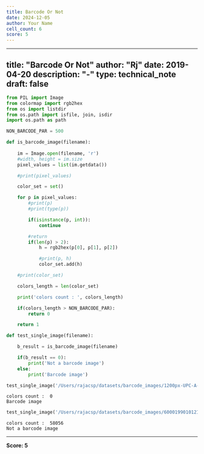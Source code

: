 ```yaml
---
title: Barcode Or Not
date: 2024-12-05
author: Your Name
cell_count: 6
score: 5
---
```


---
title: "Barcode Or Not"
author: "Rj"
date: 2019-04-20
description: "-"
type: technical_note
draft: false
---

```python
from PIL import Image
from colormap import rgb2hex
from os import listdir
from os.path import isfile, join, isdir
import os.path as path
```


```python
NON_BARCODE_PAR = 500

def is_barcode_image(filename):
    
    im = Image.open(filename, 'r')
    #width, height = im.size
    pixel_values = list(im.getdata())

    #print(pixel_values)

    color_set = set()

    for p in pixel_values:
        #print(p)
        #print(type(p))

        if(isinstance(p, int)):
            continue

        #return
        if(len(p) > 2):
            h = rgb2hex(p[0], p[1], p[2])

            #print(p, h)
            color_set.add(h)

    #print(color_set)

    colors_length = len(color_set)

    print('colors count : ', colors_length)

    if(colors_length > NON_BARCODE_PAR):
        return 0

    return 1
```


```python
def test_single_image(filename):

    b_result = is_barcode_image(filename)

    if(b_result == 0):
        print('Not a barcode image')
    else:
        print('Barcode image')
```


```python
test_single_image('/Users/rajacsp/datasets/barcode_images/1200px-UPC-A-036000291452.svg.png')
```

    colors count :  0
    Barcode image



```python
test_single_image('/Users/rajacsp/datasets/barcode_images/6000199010121.jpg')
```

    colors count :  58056
    Not a barcode image



---
**Score: 5**